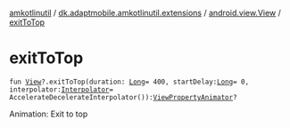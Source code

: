 [amkotlinutil](../../index.md) / [dk.adaptmobile.amkotlinutil.extensions](../index.md) / [android.view.View](index.md) / [exitToTop](exit-to-top.md)

# exitToTop

`fun `[`View`](https://developer.android.com/reference/android/view/View.html)`?.exitToTop(duration: `[`Long`](https://kotlinlang.org/api/latest/jvm/stdlib/kotlin/-long/index.html)` = 400, startDelay: `[`Long`](https://kotlinlang.org/api/latest/jvm/stdlib/kotlin/-long/index.html)` = 0, interpolator: `[`Interpolator`](https://developer.android.com/reference/android/view/animation/Interpolator.html)` = AccelerateDecelerateInterpolator()): `[`ViewPropertyAnimator`](https://developer.android.com/reference/android/view/ViewPropertyAnimator.html)`?`

Animation: Exit to top

